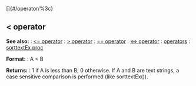 []{#/operator/%3c}
## \< operator
**See also:**
:   [\<= operator](#/operator/%3c=)
:   [\> operator](#/operator/%3e)
:   [== operator](#/operator/==)
:   [\<=\> operator](#/operator/%3c=%3e)
:   [operators](#/operator)
:   [sorttextEx proc](#/proc/sorttextEx)
<!-- -->
**Format:**
:   A \< B
<!-- -->
**Returns:**
:   1 if A is less than B; 0 otherwise.
If A and B are text strings, a case sensitive comparison is performed
(like sorttextEx()).